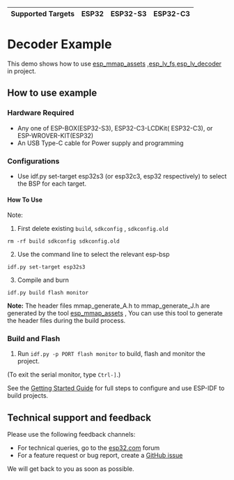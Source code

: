 | Supported Targets | ESP32 | ESP32-S3 | ESP32-C3 |
| ----------------- | ----- | -------- | -------- |
# Decoder Example

This demo shows how to use [esp_mmap_assets](https://components.espressif.com/components/espressif/esp_mmap_assets) ,[esp_lv_fs](https://components.espressif.com/components/espressif/esp_lv_fs),[esp_lv_decoder](https://components.espressif.com/components/espressif/esp_lv_decoder) in project.

## How to use example

### Hardware Required

* Any one of ESP-BOX(ESP32-S3), ESP32-C3-LCDKit(	ESP32-C3), or ESP-WROVER-KIT(ESP32)
* An USB Type-C cable for Power supply and programming

### Configurations

* Use idf.py set-target esp32s3 (or esp32c3, esp32 respectively) to select the BSP for each target.

#### How To Use

Note:

1. First delete existing `build`, `sdkconfig` , `sdkconfig.old`
```
rm -rf build sdkconfig sdkconfig.old
```

2. Use the command line to select the relevant esp-bsp
```
idf.py set-target esp32s3
```

3. Compile and burn
```
idf.py build flash monitor
```

**Note:** The header files mmap_generate_A.h to mmap_generate_J.h are generated by the tool [esp_mmap_assets](https://components.espressif.com/components/espressif/esp_mmap_assets) , You can use this tool to generate the header files during the build process.

### Build and Flash

1. Run `idf.py -p PORT flash monitor` to build, flash and monitor the project.

(To exit the serial monitor, type ``Ctrl-]``.)

See the [Getting Started Guide](https://docs.espressif.com/projects/esp-idf/en/latest/get-started/index.html) for full steps to configure and use ESP-IDF to build projects.

## Technical support and feedback

Please use the following feedback channels:

* For technical queries, go to the [esp32.com](https://esp32.com/) forum
* For a feature request or bug report, create a [GitHub issue](https://github.com/espressif/esp-iot-solution/issues)

We will get back to you as soon as possible.
